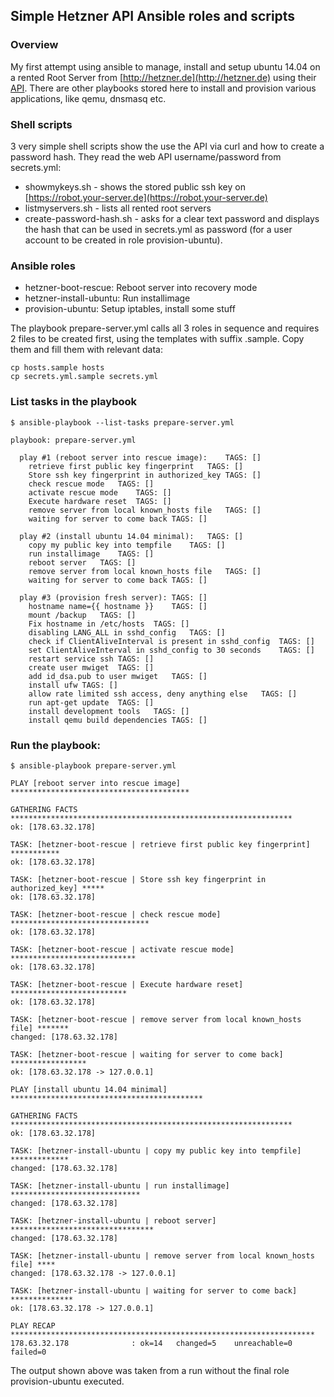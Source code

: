 ## Simple Hetzner API Ansible roles and scripts

### Overview

My first attempt using ansible to manage, install and setup ubuntu 14.04 on a rented Root Server from [http://hetzner.de](http://hetzner.de) using their [API](http://wiki.hetzner.de/index.php/Robot_Webservice/en). 
There are other playbooks stored here to install and provision various applications, like qemu, dnsmasq etc. 

### Shell scripts

3 very simple shell scripts show the use the API via curl and how to create a password hash. They read the web API username/password from secrets.yml:

- showmykeys.sh - shows the stored public ssh key on [https://robot.your-server.de](https://robot.your-server.de)
- listmyservers.sh - lists all rented root servers
- create-password-hash.sh - asks for a clear text password and displays the hash that can be used in secrets.yml as password (for a user account to be created in role provision-ubuntu).


### Ansible roles

- hetzner-boot-rescue: Reboot server into recovery mode
- hetzner-install-ubuntu: Run installimage
- provision-ubuntu: Setup iptables, install some stuff

The playbook prepare-server.yml calls all 3 roles in sequence and requires 2 files to be created first, using the templates with suffix .sample. Copy them and fill them with relevant data:

```
cp hosts.sample hosts
cp secrets.yml.sample secrets.yml
```

### List tasks in the playbook

```
$ ansible-playbook --list-tasks prepare-server.yml

playbook: prepare-server.yml

  play #1 (reboot server into rescue image):	TAGS: []
    retrieve first public key fingerprint	TAGS: []
    Store ssh key fingerprint in authorized_key	TAGS: []
    check rescue mode	TAGS: []
    activate rescue mode	TAGS: []
    Execute hardware reset	TAGS: []
    remove server from local known_hosts file	TAGS: []
    waiting for server to come back	TAGS: []

  play #2 (install ubuntu 14.04 minimal):	TAGS: []
    copy my public key into tempfile	TAGS: []
    run installimage	TAGS: []
    reboot server	TAGS: []
    remove server from local known_hosts file	TAGS: []
    waiting for server to come back	TAGS: []

  play #3 (provision fresh server):	TAGS: []
    hostname name={{ hostname }}	TAGS: []
    mount /backup	TAGS: []
    Fix hostname in /etc/hosts	TAGS: []
    disabling LANG_ALL in sshd_config	TAGS: []
    check if ClientAliveInterval is present in sshd_config	TAGS: []
    set ClientAliveInterval in sshd_config to 30 seconds	TAGS: []
    restart service ssh	TAGS: []
    create user mwiget	TAGS: []
    add id_dsa.pub to user mwiget	TAGS: []
    install ufw	TAGS: []
    allow rate limited ssh access, deny anything else	TAGS: []
    run apt-get update	TAGS: []
    install development tools	TAGS: []
    install qemu build dependencies	TAGS: []
```

### Run the playbook:

```
$ ansible-playbook prepare-server.yml

PLAY [reboot server into rescue image] ****************************************

GATHERING FACTS ***************************************************************
ok: [178.63.32.178]

TASK: [hetzner-boot-rescue | retrieve first public key fingerprint] ***********
ok: [178.63.32.178]

TASK: [hetzner-boot-rescue | Store ssh key fingerprint in authorized_key] *****
ok: [178.63.32.178]

TASK: [hetzner-boot-rescue | check rescue mode] *******************************
ok: [178.63.32.178]

TASK: [hetzner-boot-rescue | activate rescue mode] ****************************
ok: [178.63.32.178]

TASK: [hetzner-boot-rescue | Execute hardware reset] **************************
ok: [178.63.32.178]

TASK: [hetzner-boot-rescue | remove server from local known_hosts file] *******
changed: [178.63.32.178]

TASK: [hetzner-boot-rescue | waiting for server to come back] *****************
ok: [178.63.32.178 -> 127.0.0.1]

PLAY [install ubuntu 14.04 minimal] *******************************************

GATHERING FACTS ***************************************************************
ok: [178.63.32.178]

TASK: [hetzner-install-ubuntu | copy my public key into tempfile] *************
changed: [178.63.32.178]

TASK: [hetzner-install-ubuntu | run installimage] *****************************
changed: [178.63.32.178]

TASK: [hetzner-install-ubuntu | reboot server] ********************************
changed: [178.63.32.178]

TASK: [hetzner-install-ubuntu | remove server from local known_hosts file] ****
changed: [178.63.32.178 -> 127.0.0.1]

TASK: [hetzner-install-ubuntu | waiting for server to come back] **************
ok: [178.63.32.178 -> 127.0.0.1]

PLAY RECAP ********************************************************************
178.63.32.178              : ok=14   changed=5    unreachable=0    failed=0
```

The output shown above was taken from a run without the final role provision-ubuntu  executed.


